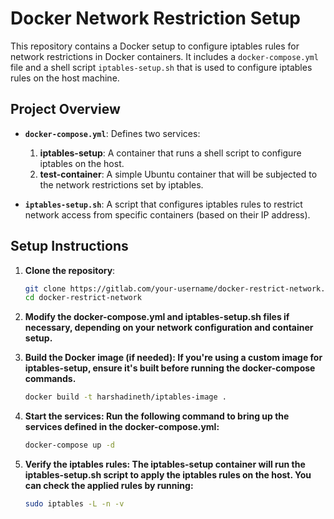 # Docker Network Restriction Setup

This repository contains a Docker setup to configure iptables rules for network restrictions in Docker containers. It includes a `docker-compose.yml` file and a shell script `iptables-setup.sh` that is used to configure iptables rules on the host machine.

## Project Overview

- **`docker-compose.yml`**: Defines two services:
  1. **iptables-setup**: A container that runs a shell script to configure iptables on the host.
  2. **test-container**: A simple Ubuntu container that will be subjected to the network restrictions set by iptables.

- **`iptables-setup.sh`**: A script that configures iptables rules to restrict network access from specific containers (based on their IP address).

## Setup Instructions

1. **Clone the repository**:
   ```bash
   git clone https://gitlab.com/your-username/docker-restrict-network.git
   cd docker-restrict-network
   
2. **Modify the docker-compose.yml and iptables-setup.sh files if necessary, depending on your network configuration and container setup.**

3. **Build the Docker image (if needed): If you're using a custom image for iptables-setup, ensure it's built before running the docker-compose commands.**
   ```bash
   docker build -t harshadineth/iptables-image .


4. **Start the services: Run the following command to bring up the services defined in the docker-compose.yml:**
   ```bash
   docker-compose up -d

5. **Verify the iptables rules: The iptables-setup container will run the iptables-setup.sh script to apply the iptables rules on the host. You can check the applied rules by running:**
   ```bash
   sudo iptables -L -n -v

   
